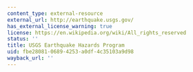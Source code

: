 ```yaml
---
content_type: external-resource
external_url: http://earthquake.usgs.gov/
has_external_license_warning: true
license: https://en.wikipedia.org/wiki/All_rights_reserved
status: ''
title: USGS Earthquake Hazards Program
uid: fbe28081-0689-4253-a0df-4c35103a9d98
wayback_url: ''
---
```

